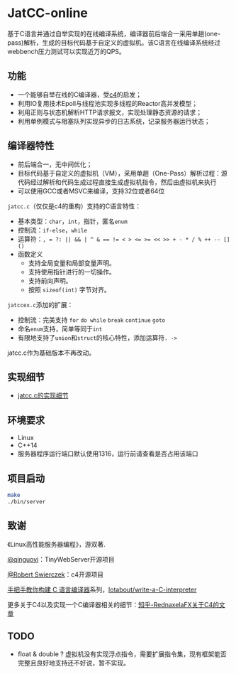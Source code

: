 # JatCC-online
基于C语言并通过自举实现的在线编译系统，编译器前后端合一采用单趟(one-pass)解析，生成的目标代码基于自定义的虚拟机。该C语言在线编译系统经过webbench压力测试可以实现近万的QPS。

## 功能
* 一个能够自举在线的C编译器，受[c4](https://github.com/rswier/c4)的启发；
* 利用IO复用技术Epoll与线程池实现多线程的Reactor高并发模型；
* 利用正则与状态机解析HTTP请求报文，实现处理静态资源的请求；
* 利用单例模式与阻塞队列实现异步的日志系统，记录服务器运行状态；

## 编译器特性
* 前后端合一，无中间优化；
* 目标代码基于自定义的虚拟机（VM），采用单趟（One-Pass）解析过程：源代码经过解析和代码生成过程直接生成虚拟机指令，然后由虚拟机来执行
* 可以使用GCC或者MSVC来编译，支持32位或者64位

`jatcc.c`（仅仅是c4的重构）支持的C语言特性：
- 基本类型：`char`，`int`，指针，匿名`enum`
- 控制流：`if-else`，`while`
- 运算符：`, = ?: || && | ^ & == != < > <= >= << >> + - * / % ++ -- [] ()`
- 函数定义
    - 支持全局变量和局部变量声明。
    - 支持使用指针进行的一切操作。
    - 支持前向声明。
    - 按照 `sizeof(int)` 字节对齐。

`jatccex.c`添加的扩展：
- 控制流：完美支持 `for` `do while` `break` `continue` `goto`
- 命名`enum`支持，简单等同于`int`
- 有限地支持了`union`和`struct`的核心特性，添加运算符`. ->`

jatcc.c作为基础版本不再改动。

## 实现细节
- [jatcc.c的实现细节](jatcc.md)



## 环境要求
* Linux
* C++14
* 服务器程序运行端口默认使用1316，运行前请查看是否占用该端口


## 项目启动
```bash
make
./bin/server
```

## 致谢
《Linux高性能服务器编程》，游双著.
  
[@qinguoyi](https://github.com/qinguoyi/TinyWebServer)：TinyWebServer开源项目
  
[@Robert Swierczek](https://github.com/rswier/c4)：c4开源项目

[手把手教你构建 C 语言编译器](https://lotabout.me/2015/write-a-C-interpreter-0/)系列，[lotabout/write-a-C-interpreter](https://github.com/lotabout/write-a-C-interpreter)
  
更多关于C4以及实现一个C编译器相关的细节：[知乎-RednaxelaFX关于C4的文章](https://www.zhihu.com/question/28249756/answer/84307453)

## TODO
- float & double ? 虚拟机没有实现浮点指令，需要扩展指令集，现有框架能否完整且良好地支持还不好说，暂不实现。



